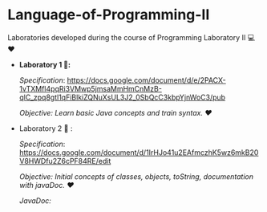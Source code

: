 # Language-of-Programming-II
Laboratories developed during the course of Programming Laboratory II :computer: :heart:

- **Laboratory 1 :baby::** 
  
  *Specification*: https://docs.google.com/document/d/e/2PACX-1vTXMfl4pqRi3VMwp5jmsaMmHmCnMzB-qlC_zpq8gtl1qFiBlkiZQNuXsUL3J2_0SbQcC3kbpYjnWoC3/pub
  
  *Objective: Learn basic Java concepts and train syntax. :heart:*
  
- Laboratory 2 :girl: :
  
  *Specification*: https://docs.google.com/document/d/1IrHJo41u2EAfmczhK5wz6mkB20V8HWDfu2Z6cPF84RE/edit
  
  *Objective: Initial concepts of classes, objects, toString, documentation with javaDoc. :heart:*
  
  *JavaDoc:*
